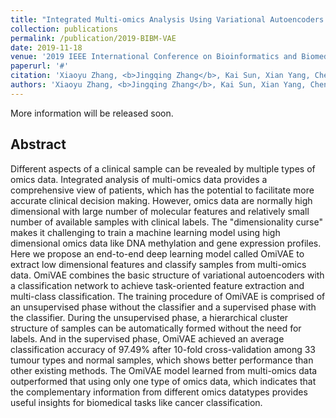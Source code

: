 ```yaml
---
title: "Integrated Multi-omics Analysis Using Variational Autoencoders: Application to Pan-cancer Classification"
collection: publications
permalink: /publication/2019-BIBM-VAE
date: 2019-11-18
venue: '2019 IEEE International Conference on Bioinformatics and Biomedicine (BIBM). IEEE, 2019.'
paperurl: '#'
citation: 'Xiaoyu Zhang, <b>Jingqing Zhang</b>, Kai Sun, Xian Yang, Chengliang Dai, Yike Guo. "Integrated Multi-omics Analysis Using Variational Autoencoders: Application to Pan-cancer Classification". 2019 IEEE International Conference on Bioinformatics and Biomedicine (BIBM). IEEE, 2019.'
authors: 'Xiaoyu Zhang, <b>Jingqing Zhang</b>, Kai Sun, Xian Yang, Chengliang Dai, Yike Guo'
---
```


More information will be released soon.

## Abstract
Different aspects of a clinical sample can be revealed by multiple types of omics data. Integrated analysis of multi-omics data provides a comprehensive view of patients, which has the potential to facilitate more accurate clinical decision making. However, omics data are normally high dimensional with large number of molecular features and relatively small number of available samples with clinical labels. The "dimensionality curse" makes it challenging to train a machine learning model using high dimensional omics data like DNA methylation and gene expression profiles. Here we propose an end-to-end deep learning model called OmiVAE to extract low dimensional features and classify samples from multi-omics data. OmiVAE combines the basic structure of variational autoencoders with a classification network to achieve task-oriented feature extraction and multi-class classification. The training procedure of OmiVAE is comprised of an unsupervised phase without the classifier and a supervised phase with the classifier. During the unsupervised phase, a hierarchical cluster structure of samples can be automatically formed without the need for labels. And in the supervised phase, OmiVAE achieved an average classification accuracy of 97.49% after 10-fold cross-validation among 33 tumour types and normal samples, which shows better performance than other existing methods. The OmiVAE model learned from multi-omics data outperformed that using only one type of omics data, which indicates that the complementary information from different omics datatypes provides useful insights for biomedical tasks like cancer classification.

